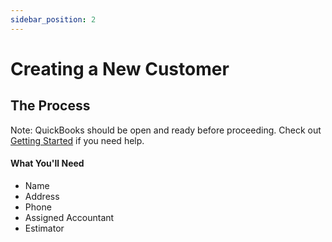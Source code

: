 ```yaml
---
sidebar_position: 2
---
```


# Creating a New Customer


## The Process
Note: QuickBooks should be open and ready before proceeding. Check out [Getting Started](getting-started.md) if you need help.

#### What You'll Need
- Name
- Address
- Phone 
- Assigned Accountant
- Estimator
